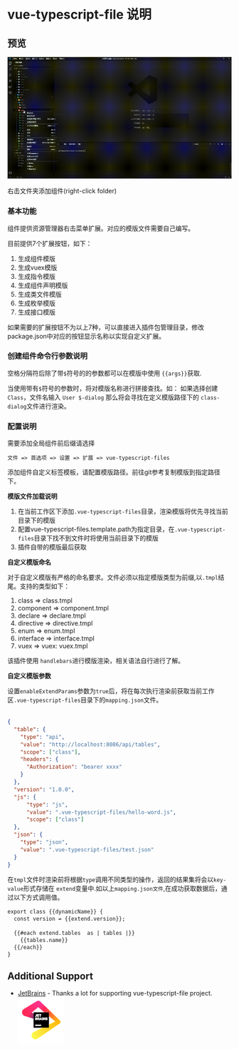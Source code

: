 # vue-typescript-file 说明

## 预览  

![image](/images/create-component.gif)  

右击文件夹添加组件(right-click folder)  

### 基本功能

组件提供资源管理器右击菜单扩展。对应的模版文件需要自己编写。  

目前提供7个扩展按钮，如下：

1. 生成组件模版
2. 生成vuex模版
3. 生成指令模版
4. 生成组件声明模版
5. 生成类文件模版
6. 生成枚举模版
7. 生成接口模版

如果需要的扩展按钮不为以上7种，可以直接进入插件包管理目录，修改package.json中对应的按钮显示名称以实现自定义扩展。

### 创建组件命令行参数说明

空格分隔符后除了带`$`符号的的参数都可以在模版中使用 `{{args}}`获取.

当使用带有`$`符号的参数时，将对模版名称进行拼接查找。如： 如果选择创建`Class`，文件名输入 `User $-dialog` 那么将会寻找在定义模版路径下的 `class-dialog`文件进行渲染。


### 配置说明

需要添加全局组件前后缀请选择  

```extends
文件 => 首选项 => 设置 => 扩展 => vue-typescript-files
```

添加组件自定义标签模板，请配置模版路径。前往git参考复制模版到指定路径下。 

**模版文件加载说明**

1. 在当前工作区下添加`.vue-typescript-files`目录，渲染模版将优先寻找当前目录下的模版
2. 配置vue-typescript-files.template.path为指定目录，在`.vue-typescript-files`目录下找不到文件时将使用当前目录下的模版
3. 插件自带的模版最后获取

**自定义模版命名**

对于自定义模版有严格的命名要求。文件必须以指定模版类型为前缀,以`.tmpl`结尾。支持的类型如下：

1. class => class.tmpl
2. component => component.tmpl
3. declare => declare.tmpl  
4. directive =>  directive.tmpl 
5. enum => enum.tmpl 
6. interface => interface.tmpl
7. vuex => vuex: vuex.tmpl

该插件使用 ```handlebars```进行模版渲染，相关语法自行进行了解。  

**自定义模版参数**

设置`enableExtendParams`参数为`true`后，将在每次执行渲染前获取当前工作区`.vue-typescript-files`目录下的`mapping.json`文件。

``` json

{
  "table": {
    "type": "api",
    "value": "http://localhost:8086/api/tables",
    "scope": ["class"],
    "headers": {
      "Authorization": "bearer xxxx"
    }
  },
  "version": "1.0.0",
  "js": {
      "type": "js",
      "value": ".vue-typescript-files/hello-word.js",
      "scope": ["class"]
  },
  "json": {
    "type": "json",
    "value": ".vue-typescript-files/test.json"
  }
}

```

在`tmpl`文件时渲染前将根据`type`调用不同类型的操作，返回的结果集将会以`key-value`形式存储在 `extend`变量中.如以上`mapping.json文件`,在成功获取数据后，通过以下方式调用值。

```class.tmpl
export class {{dynamicName}} {
  const version = {{extend.version}};

  {{#each extend.tables  as | tables |}}
    {{tables.name}}
  {{/each}}
}

```

## Additional Support
* [JetBrains](https://www.jetbrains.com/?from=vue-typescript-file) - Thanks a lot for supporting vue-typescript-file project.
  ![image](/images/JetBrains.png)  
